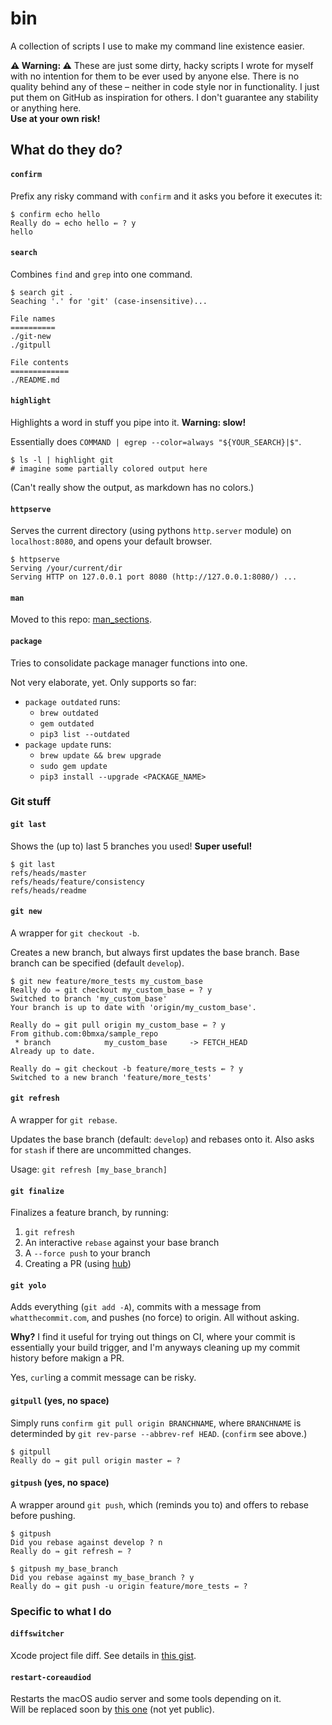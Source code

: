# bin
A collection of scripts I use to make my command line existence easier.


**⚠️ Warning: ️⚠️**
These are just some dirty, hacky scripts I wrote for myself with no intention
for them to be ever used by anyone else. There is no quality behind any of these
– neither in code style nor in functionality. I just put them on GitHub as
inspiration for others. I don't guarantee any stability or anything here.  
**Use at your own risk!**



## What do they do?

#### `confirm`
Prefix any risky command with `confirm` and it asks you before it executes it:
```shell
$ confirm echo hello
Really do ⇛ echo hello ⇚ ? y
hello
```

#### `search`
Combines `find` and `grep` into one command.

```shell
$ search git .
Seaching '.' for 'git' (case-insensitive)...

File names
==========
./git-new   
./gitpull

File contents
=============
./README.md
```

#### `highlight`
Highlights a word in stuff you pipe into it. **Warning: slow!**

Essentially does `COMMAND | egrep --color=always "${YOUR_SEARCH}|$"`.

```shell
$ ls -l | highlight git
# imagine some partially colored output here
```
(Can't really show the output, as markdown has no colors.)


#### `httpserve`
Serves the current directory (using pythons `http.server` module)
on `localhost:8080`, and opens your default browser.

```shell
$ httpserve 
Serving /your/current/dir
Serving HTTP on 127.0.0.1 port 8080 (http://127.0.0.1:8080/) ...
```

#### `man`
Moved to this repo: [man_sections](https://github.com/0bmxa/man_sections).


#### `package`
Tries to consolidate package manager functions into one.

Not very elaborate, yet. Only supports so far:
- `package outdated` runs:
    - `brew outdated`
    - `gem outdated`
    - `pip3 list --outdated`
- `package update` runs:
    - `brew update && brew upgrade`
    - `sudo gem update`
    - `pip3 install --upgrade <PACKAGE_NAME>`



### Git stuff

#### `git last`
Shows the (up to) last 5 branches you used! **Super useful!**

```shell
$ git last
refs/heads/master
refs/heads/feature/consistency
refs/heads/readme
```


#### `git new`
A wrapper for `git checkout -b`.

Creates a new branch, but always first updates the base branch.
Base branch can be specified (default `develop`).

```shell
$ git new feature/more_tests my_custom_base
Really do ⇛ git checkout my_custom_base ⇚ ? y
Switched to branch 'my_custom_base'
Your branch is up to date with 'origin/my_custom_base'.

Really do ⇛ git pull origin my_custom_base ⇚ ? y
From github.com:0bmxa/sample_repo
 * branch            my_custom_base     -> FETCH_HEAD
Already up to date.

Really do ⇛ git checkout -b feature/more_tests ⇚ ? y
Switched to a new branch 'feature/more_tests'
```


#### `git refresh`
A wrapper for `git rebase`.

Updates the base branch (default: `develop`) and rebases onto it. Also asks for
`stash` if there are uncommitted changes.

Usage: `git refresh [my_base_branch]`


#### `git finalize`
Finalizes a feature branch, by running:

1. `git refresh`
2. An interactive `rebase` against your base branch
3. A `--force push` to your branch
4. Creating a PR (using [hub](https://github.com/github/hub))


#### `git yolo`

Adds everything (`git add -A`), commits with a message from `whatthecommit.com`,
and pushes (no force) to origin. All without asking.

**Why?** I find it useful for trying out things on CI, where your commit is
essentially your build trigger, and I'm anyways cleaning up my commit history
before makign a PR.

Yes, `curl`ing a commit message can be risky.


#### `gitpull` (yes, no space)
Simply runs `confirm git pull origin BRANCHNAME`,
where `BRANCHNAME` is determinded by `git rev-parse --abbrev-ref HEAD`.
(`confirm` see above.)

```shell
$ gitpull
Really do ⇛ git pull origin master ⇚ ?
```


#### `gitpush` (yes, no space)
A wrapper around `git push`, which (reminds you to) and offers to rebase before
pushing.

```shell
$ gitpush
Did you rebase against develop ? n
Really do ⇛ git refresh ⇚ ?
```
```shell
$ gitpush my_base_branch
Did you rebase against my_base_branch ? y
Really do ⇛ git push -u origin feature/more_tests ⇚ ?
```



### Specific to what I do

#### `diffswitcher`
Xcode project file diff. See details in [this gist](https://gist.github.com/0bmxa/6ea1e545bce373af1bfa4230009940c4).

#### `restart-coreaudiod`
Restarts the macOS audio server and some tools depending on it.  
Will be replaced soon by [this one](https://github.com/0bmxa/Pancake/blob/master/Scripts/restart-coreaudiod.sh)
(not yet public).

